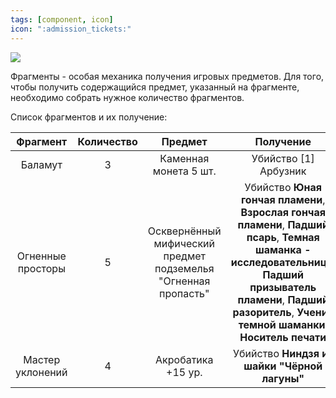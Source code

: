 ```yaml
---
tags: [component, icon] 
icon: ":admission_tickets:"
---
```


![](https://img001.prntscr.com/file/img001/-JnU2TQQRMmFfNFdwqVW7Q.jpeg)

Фрагменты - особая механика получения игровых предметов. Для того, чтобы получить содержащийся предмет, указанный на фрагменте, необходимо собрать нужное количество фрагментов.

Список фрагментов и их получение:

|Фрагмент|Количество|Предмет|Получение|Шанс|
| :------------: | :------------: | :------------: | :------------: | :------------: |
| Баламут  |  3 | Каменная монета 5 шт.  | Убийство [1] Арбузник|1%|
| Огненные просторы  |  5 | Осквернённый мифический предмет подземелья "Огненная пропасть"  | Убийство **Юная гончая пламени**, **Взрослая гончая пламени**, **Падший псарь**, **Темная шаманка - исследовательница**, **Падший призыватель пламени**, **Падший разоритель**, **Ученик темной шаманки**, **Носитель печати**|1%|
| Мастер уклонений  |  4 | Акробатика +15 ур.  | Убийство **Ниндзя из шайки "Чёрной лагуны"**|5%|

